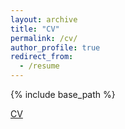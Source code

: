 ```yaml
---
layout: archive
title: "CV"
permalink: /cv/
author_profile: true
redirect_from:
  - /resume
---
```


{% include base_path %}

[CV](https://drive.google.com/file/d/1yG3bQ75K8SKEwG7s4-7NdJF_Gn30cSGG/view?usp=sharing)


